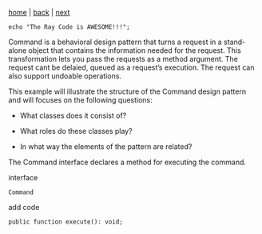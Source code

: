 [home](./page01.md)  | [back](./page01.md) | [next](./page02.md)

```
echo "The Ray Code is AWESOME!!!";
```

Command is a behavioral design pattern that turns a request in a stand-alone object that contains the information needed for the request. 
This transformation lets you pass the requests as a method argument. 
The request cant be delaied, queued as a request’s execution. 
The request can also support undoable operations.

This example will illustrate the structure of the Command design pattern and will focuses on the following questions:

* What classes does it consist of?
 
* What roles do these classes play?

* In what way the elements of the pattern are related?

The Command interface declares a method for executing the command.

interface
```
Command
```

add code

```
public function execute(): void;
```



